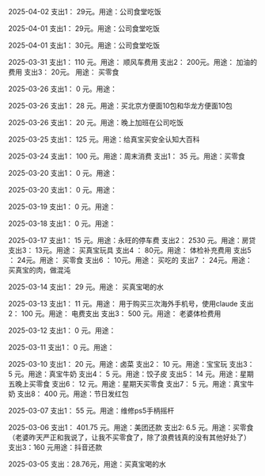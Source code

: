 2025-04-02 
支出1：     29元。用途：公司食堂吃饭

2025-04-01 
支出1：     29元。用途：公司食堂吃饭

2025-04-01 
支出1：     30元。用途：公司食堂吃饭

2025-03-31 
支出1：   110  元。用途：  顺风车费用
支出2：   200元。用途：  加油的费用
支出3：  20元。   用途：  买零食

2025-03-26
支出1：  0   元。用途：

2025-03-26
支出1：  28   元。用途：买北京方便面10包和华龙方便面10包

2025-03-26
支出1：  20   元。用途：晚上加班在公司吃饭

2025-03-25 
支出1：  125   元。用途：给真宝买安全认知大百科

2025-03-24 
支出1：  100   元。用途：周末消费
支出1：  35   元。用途：买零食

2025-03-20 
支出1：  0   元。用途：

2025-03-20 
支出1：  0   元。用途：

2025-03-19 
支出1：  0   元。用途：

2025-03-18 
支出1：  0   元。用途：

2025-03-17 
支出1：  15   元。用途：永旺的停车费
支出2：  2530   元。用途：房贷
支出3：   13元。用途： 买真宝玩具
支出4 ：   80元。用途： 体检补充费用
支出5 ：   24元。用途： 买零食
支出6 ：   10元。用途： 买吃的
支出7 ：   24元。用途： 买真宝的肉，做混沌


2025-03-14 
支出1：  29   元。用途： 买真宝喝的水

2025-03-13 
支出1：  11   元。用途： 用于购买三次海外手机号，使用claude
支出2：  100   元。用途： 电费支出
支出3：  500   元。用途： 老婆体检费用

2025-03-12 
支出1：  0   元。用途：

2025-03-11 
支出1：  0   元。用途：

2025-03-10 
支出1：   20  元。用途：卤菜
支出2：   10  元。用途：宝宝玩
支出3：    5  元。用途：真宝牛奶
支出4：    5  元。用途：饺子皮
支出5：    14  元。用途：星期五晚上买零食
支出6：    12  元。用途：星期天买零食
支出7：    5  元。用途：真宝牛奶
支出8：    400 元。用途：节日发红包


2025-03-07 
支出1：  55   元。用途：维修ps5手柄摇杆

2025-03-06 
支出1： 401.75  元。用途：美团还款
支出2:   6.5 元。用途：买零食（老婆昨天严正和我说了，让我不买零食了，除了浪费钱真的没有其他好处了）
支出3：160 元用途：抖音还款

2025-03-05 
支出：28.76元，用途：买真宝喝的水

